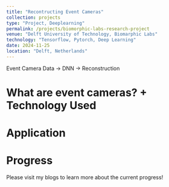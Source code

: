 ```yaml
---
title: "Recontructing Event Cameras"
collection: projects
type: "Project, Deeplearning"
permalink: /projects/biomorphic-labs-research-project
venue: "Delft University of Technology, Biomarphic Labs"
technology: "Tensorflow, Pytorch, Deep Learning"
date: 2024-11-25
location: "Delft, Netherlands"
---
```


Event Camera Data -> DNN -> Reconstruction

What are event cameras? + Technology Used
======


Application
======


Progress
======
Please visit my blogs to learn more about the current progress!
